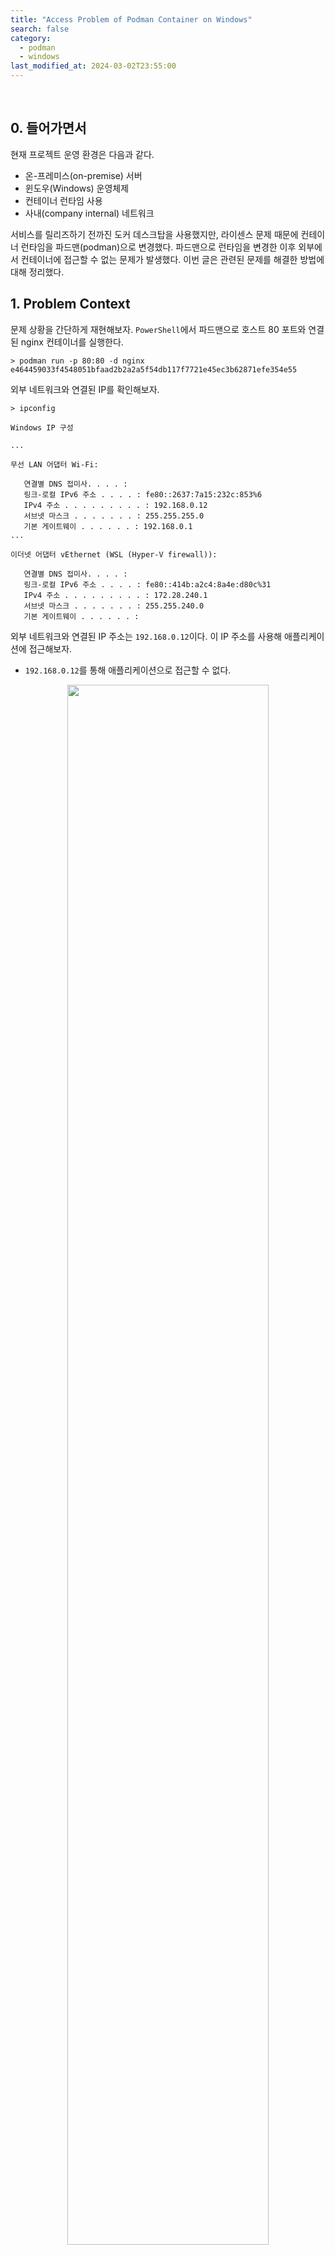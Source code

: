 ```yaml
---
title: "Access Problem of Podman Container on Windows"
search: false
category:
  - podman
  - windows
last_modified_at: 2024-03-02T23:55:00
---
```


<br/>

## 0. 들어가면서

현재 프로젝트 운영 환경은 다음과 같다.

- 온-프레미스(on-premise) 서버
- 윈도우(Windows) 운영체제
- 컨테이너 런타임 사용
- 사내(company internal) 네트워크

서비스를 릴리즈하기 전까진 도커 데스크탑을 사용했지만, 라이센스 문제 때문에 컨테이너 런타임을 파드맨(podman)으로 변경했다. 파드맨으로 런타임을 변경한 이후 외부에서 컨테이너에 접근할 수 없는 문제가 발생했다. 이번 글은 관련된 문제를 해결한 방법에 대해 정리했다.

## 1. Problem Context

문제 상황을 간단하게 재현해보자. `PowerShell`에서 파드맨으로 호스트 80 포트와 연결된 nginx 컨테이너를 실행한다.

```
> podman run -p 80:80 -d nginx
e464459033f4548051bfaad2b2a2a5f54db117f7721e45ec3b62871efe354e55
```

외부 네트워크와 연결된 IP를 확인해보자. 

```
> ipconfig

Windows IP 구성

... 

무선 LAN 어댑터 Wi-Fi:

   연결별 DNS 접미사. . . . :
   링크-로컬 IPv6 주소 . . . . : fe80::2637:7a15:232c:853%6
   IPv4 주소 . . . . . . . . . : 192.168.0.12
   서브넷 마스크 . . . . . . . : 255.255.255.0
   기본 게이트웨이 . . . . . . : 192.168.0.1
...

이더넷 어댑터 vEthernet (WSL (Hyper-V firewall)):

   연결별 DNS 접미사. . . . :
   링크-로컬 IPv6 주소 . . . . : fe80::414b:a2c4:8a4e:d80c%31
   IPv4 주소 . . . . . . . . . : 172.28.240.1
   서브넷 마스크 . . . . . . . : 255.255.240.0
   기본 게이트웨이 . . . . . . :
```

외부 네트워크와 연결된 IP 주소는 `192.168.0.12`이다. 이 IP 주소를 사용해 애플리케이션에 접근해보자. 

- `192.168.0.12`를 통해 애플리케이션으로 접근할 수 없다. 

<p align="center">
  <img src="/images/posts/2024/access-problem-of-pod-container-on-windows-01.png" width="80%" class="image__border">
</p>

- `localhost`나 `127.0.0.1` 호스트를 사용하면 애플리케이션에 접근할 수 있다.

<p align="center">
  <img src="/images/posts/2024/access-problem-of-pod-container-on-windows-02.png" width="80%" class="image__border">
</p>

## 2. Problem Cause

윈도우 운영체제에서 컨테이너 런타임은 WSL(Windows Subsystem for Linux) 환경에서 동작한다. `wsl` 명령어를 사용해 WSL 시스템의 IP 주소를 확인해보자. 

- WSL 시스템은 `172.28.241.140` IP 주소를 갖는다.
- `172.28.241.140` 주소를 사용하면 애플리케이션에 접근할 수 있다.

```
> wsl -d podman-machine-default ifconfig
eth0: flags=4163<UP,BROADCAST,RUNNING,MULTICAST>  mtu 1500
        inet 172.28.241.140  netmask 255.255.240.0  broadcast 172.28.255.255
        inet6 fe80::215:5dff:fe39:6fb2  prefixlen 64  scopeid 0x20<link>
        ether 00:15:5d:39:6f:b2  txqueuelen 1000  (Ethernet)
        RX packets 94646  bytes 138596998 (132.1 MiB)
        RX errors 0  dropped 0  overruns 0  frame 0
        TX packets 11840  bytes 947475 (925.2 KiB)
        TX errors 0  dropped 0 overruns 0  carrier 0  collisions 0

lo: flags=73<UP,LOOPBACK,RUNNING>  mtu 65536
        inet 127.0.0.1  netmask 255.0.0.0
        inet6 ::1  prefixlen 128  scopeid 0x10<host>
        loop  txqueuelen 1000  (Local Loopback)
        RX packets 3678  bytes 1071469 (1.0 MiB)
        RX errors 0  dropped 0  overruns 0  frame 0
        TX packets 3678  bytes 1071469 (1.0 MiB)
        TX errors 0  dropped 0 overruns 0  carrier 0  collisions 0

podman0: flags=4163<UP,BROADCAST,RUNNING,MULTICAST>  mtu 1500
        inet 10.88.0.1  netmask 255.255.0.0  broadcast 10.88.255.255
        inet6 fe80::ce0:89ff:fe4b:7a5c  prefixlen 64  scopeid 0x20<link>
        ether 0e:e0:89:4b:7a:5c  txqueuelen 1000  (Ethernet)
        RX packets 89  bytes 9379 (9.1 KiB)
        RX errors 0  dropped 0  overruns 0  frame 0
        TX packets 103  bytes 10414 (10.1 KiB)
        TX errors 0  dropped 0 overruns 0  carrier 0  collisions 0

veth0: flags=4163<UP,BROADCAST,RUNNING,MULTICAST>  mtu 1500
        inet6 fe80::d49d:ceff:fef2:3e0e  prefixlen 64  scopeid 0x20<link>
        ether d6:9d:ce:f2:3e:0e  txqueuelen 1000  (Ethernet)
        RX packets 90  bytes 10667 (10.4 KiB)
        RX errors 0  dropped 0  overruns 0  frame 0
        TX packets 118  bytes 11560 (11.2 KiB)
        TX errors 0  dropped 0 overruns 0  carrier 0  collisions 0
```

윈도우 서버 네트워크 어댑터들 중 `이더넷 어댑터 vEthernet (WSL (Hyper-V firewall))`가 WSL 시스템이 속한 네트워크로 접근하는 게이트웨이(gateway) 주소로 보여진다. 파드맨은 호스트 서버의 서브 네트워크를 통해 들어온 트래픽을 WSL 시스템 내부로 직접 연결하지 못한다. 이해하기 쉽게 그림으로 설명하면 다음과 같다.

1. 파드맨으로 실행한 컨테이너는 WSL 시스템에서 동작 중이다. 
  - WSL 시스템은 `172.28.241.140` IP 주소를 갖는다. 
2. 외부 네트워크와 연결된 `192.168.0.12` IP 주소, 80 포트로 요청 트래픽이 들어온다.
3. 요청 트래픽은 `172.28.241.140` 시스템으로 자동으로 전달되지 못하고 누락된다.

<p align="center">
  <img src="/images/posts/2024/access-problem-of-pod-container-on-windows-03.png" width="80%" class="image__border">
</p>

## 3. Solve the Problem

도커도 파드맨과 마찬가지로 WSL 환경에서 동작한다. 하지만 도커는 윈도우 운영체제에서 실행될 때 함께 동작하는 부가적인 컴포넌트들 덕분인지 파드맨과 다르게 자동으로 트래픽이 연결된다. 도커와 다르게 파드맨을 사용할 때 트래픽 연결이 자동으로 되지 않는 이유는 확인이 필요하다. 

### 3.1. Podman Github Issue

해결 방법은 파드맨 이슈들을 읽어보니 찾을 수 있었다. 힌트가 된 글들은 다음과 같다.

- WSL 트래픽은 윈도우 애플리케이션과 별도의 네트워크 인터페이스에 분리되어 있다.
- 트래픽이 전달되는 로컬 호스트(localhost)를 통해 접근할 수 있다.
- 트래픽을 해당 WSL 리눅스 배포판 머신에 할당된 IP 주소로 포워딩(forwarding)해야 한다.
  - 이 주소는 임시적이고 변경될 수 있다.

<p align="center">
  <img src="/images/posts/2024/access-problem-of-pod-container-on-windows-04.png" width="80%" class="image__border">
</p>

### 3.2. Windows Port Forwarding

글에 첨부된 마이크로소프트 공식 문서 링크에서 WSL2 시스템의 애플리케이션과 포트 포워딩하는 방법에 대해 확인할 수 있다.

```
> netsh interface portproxy add v4tov4 listenport=<yourPortToForward> listenaddress=0.0.0.0 connectport=<yourPortToConnectToInWSL> connectaddress=(wsl hostname -I)
```

`wsl hostname -I` 위치에 `wsl -d podman-machine-default ifconfig` 명령어를 통해 확인한 IP 주소를 추가한다. 필자의 경우 다음과 같다. 해당 명령어는 PowerShell 관리자 모드에서만 수행할 수 있다. 

```
> netsh interface portproxy add v4tov4 listenport=80 listenaddress=0.0.0.0 connectport=80 connectaddress=172.28.241.140
```

포트 포워딩 규칙이 정상적으로 등록되었는지 다음 명령어를 통해 확인할 수 있다.

```
> netsh interface portproxy show all

ipv4 수신 대기:             ipv4에 연결:

주소            포트        주소            포트
--------------- ----------  --------------- ----------
0.0.0.0         80          172.28.241.140  80
```

### 3.3. Result

외부 네트워크와 연결된 `192.168.0.12` IP 주소를 통해 애플리케이션에 접근할 수 있다.

<p align="center">
  <img src="/images/posts/2024/access-problem-of-pod-container-on-windows-05.png" width="80%" class="image__border">
</p>

## CLOSING

이 문제는 파드맨을 윈도우 운영체제에서 사용할 때 발생하는 것으로 보인다. 실제로 맥북(macbook)에서 테스트해보니 별다른 문제가 발생하지 않았다. 마지막 주의사항으로 위 작업은 윈도우 서버 호스트로 들어온 트래픽을 WSL 시스템으로 연결하는 일이기 때문에 방화벽 작업은 별도로 진행해야 실제 외부에서 접근할 수 있다.

#### REFERENCE

- <https://github.com/containers/podman/issues/12292>
- <https://github.com/containers/podman/issues/17030>
- <https://learn.microsoft.com/en-us/windows/wsl/networking>
- <https://blog.naver.com/sipzirala/220446175236>
- <https://www.tuwlab.com/ece/29011>
- <https://learn.microsoft.com/en-us/windows/wsl/networking>
